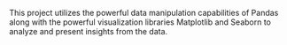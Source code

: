 This project utilizes the powerful data manipulation capabilities of Pandas along with the powerful visualization libraries Matplotlib and Seaborn to analyze and present insights from the data.
